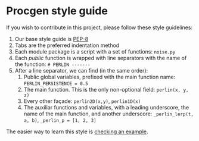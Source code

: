 Procgen style guide
===================

If you wish to contribute in this project, please follow these style guidelines:

1. Our base style guide is [PEP-8](https://www.python.org/dev/peps/pep-0008/)
2. Tabs are the preferred indentation method
3. Each module package is a script with a set of functions: `noise.py`
4. Each *public* function is wrapped with line separators with the name of the function: `# PERLIN -------`
5. After a line separator, we can find (in the same order):
	1. Public global variables, prefixed with the main function name: `PERLIN_PERSISTENCE = 0.5`
	2. The main function. This is the only non-optional field: `perlin(x, y, z)`
	3. Every other façade: `perlin2D(x,y)`, `perlin1D(x)`
	4. The auxiliar functions and variables, with a leading underscore, the name of the main function, and another underscore: `_perlin_lerp(t, a, b)`, `_perlin_p = [1, 2, 3]`

The easier way to learn this style is [checking an example](./procgen/noise.py).